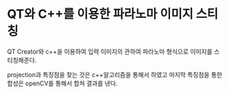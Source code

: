 # QT와 C++를 이용한 파라노마 이미지 스티칭

QT Creator와 c++을 이용하여 입력 이미지의 관하여 파라노마 형식으로 이미지를 스티칭해준다.

projection과 특징점을 찾는 것은 c++알고리즘을 통해서 하였고 마지막 특징점을 통한 합성은 openCV를 통해서 합쳐 결과를 낸다. 
